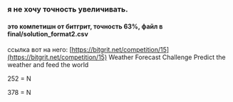 ### я не хочу точность увеличивать.
#### это компетишн от битгрит, точность 63%, файл в final/solution_format2.csv
ссылка вот на него: [https://bitgrit.net/competition/15](https://bitgrit.net/competition/15)
Weather Forecast Challenge
Predict the weather and feed the world

252 = N

378 = N
